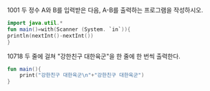 1001 두 정수 A와 B를 입력받은 다음, A-B를 출력하는 프로그램을 작성하시오.



```kotlin
import java.util.*
fun main()=with(Scanner (System. `in`)){
println(nextInt()-nextInt())
}
```

10718 두 줄에 걸쳐 "강한친구 대한육군"을 한 줄에 한 번씩 출력한다.

```kotlin
fun main(){
    print("강한친구 대한육군\n"+"강한친구 대한육군")
}
```


